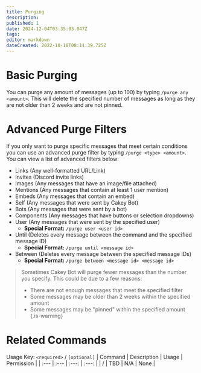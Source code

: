 ```yaml
---
title: Purging
description: 
published: 1
date: 2024-12-04T03:35:03.047Z
tags: 
editor: markdown
dateCreated: 2022-10-18T08:11:39.725Z
---
```


# Basic Purging
You can purge any amount of messages (up to 100) by typing `/purge any <amount>`. This will delete the specified number of messages as long as they are not older than 2 weeks and are not pinned.

# Advanced Purge Filters
If you only want to purge specific messages that meet certain conditions you can use an advanced purge filter by typing `/purge <type> <amount>`. You can view a list of advanced filters below:

* Links (Any well-formatted URL/Link)
* Invites (Discord invite links)
* Images (Any messages that have an image/file attached)
* Mentions (Any messages that contain at least 1 user mention)
* Embeds (Any messages that contain an embed)
* Self (Any messages that were sent by Cakey Bot)
* Bots (Any messages that were sent by a bot)
* Components (Any messages that have buttons or selection dropdowns)
* User (Any messages that were sent by the specified user)
  * **Special Format:** `/purge user <user id>`
* Until (Deletes every message between the command and the specified message ID)
  * **Special Format:** `/purge until <message id>`
* Between (Deletes every message between the specified message IDs)
  * **Special Format:** `/purge between <message id> <message id>`

> Sometimes Cakey Bot will purge fewer messages than the number you specify. This could be due to a few reasons:
> - There are not enough messages that meet the specified filter
> - Some messages may be older than 2 weeks within the specified amount
> - Some messages may be "pinned" within the specified amount
{.is-warning}

# Related Commands
Usage Key: `<required>` / `[optional]`
| Command | Description | Usage | Permission |
| :--- | :--- | :---: | :---: |
| / | TBD | N/A | None | 
